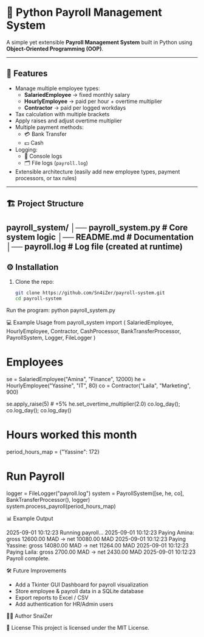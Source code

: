 # 🧾 Python Payroll Management System

A simple yet extensible **Payroll Management System** built in Python using **Object-Oriented Programming (OOP)**.

---

## 🚀 Features
- Manage multiple employee types:
  - **SalariedEmployee** → fixed monthly salary
  - **HourlyEmployee** → paid per hour + overtime multiplier
  - **Contractor** → paid per logged workdays
- Tax calculation with multiple brackets
- Apply raises and adjust overtime multiplier
- Multiple payment methods:
  - 💳 Bank Transfer
  - 💵 Cash
- Logging:
  - 📜 Console logs
  - 🗂️ File logs (`payroll.log`)
- Extensible architecture (easily add new employee types, payment processors, or tax rules)
---

## 🏗️ Project Structure
payroll_system/
│── payroll_system.py # Core system logic
│── README.md # Documentation
│── payroll.log # Log file (created at runtime)
---

## ⚙️ Installation
1. Clone the repo:
   ```bash
   git clone https://github.com/Sn4iZer/payroll-system.git
   cd payroll-system
Run the program:
python payroll_system.py

💻 Example Usage
from payroll_system import (
    SalariedEmployee, HourlyEmployee, Contractor,
    CashProcessor, BankTransferProcessor,
    PayrollSystem, Logger, FileLogger
)

# Employees
se = SalariedEmployee("Amina", "Finance", 12000)
he = HourlyEmployee("Yassine", "IT", 80)
co = Contractor("Laila", "Marketing", 900)

se.apply_raise(5)        # +5%
he.set_overtime_multiplier(2.0)
co.log_day(); co.log_day(); co.log_day()

# Hours worked this month
period_hours_map = {"Yassine": 172}

# Run Payroll
logger = FileLogger("payroll.log")
system = PayrollSystem([se, he, co], BankTransferProcessor(), logger)
system.process_payroll(period_hours_map)

📊 Example Output

2025-09-01 10:12:23  Running payroll...
2025-09-01 10:12:23  Paying Amina: gross 12600.00 MAD → net 10080.00 MAD
2025-09-01 10:12:23  Paying Yassine: gross 14080.00 MAD → net 11264.00 MAD
2025-09-01 10:12:23  Paying Laila: gross 2700.00 MAD → net 2430.00 MAD
2025-09-01 10:12:23  Payroll complete.

🛠️ Future Improvements
- Add a Tkinter GUI Dashboard for payroll visualization
- Store employee & payroll data in a SQLite database
- Export reports to Excel / CSV
- Add authentication for HR/Admin users

👨‍💻 Author
SnaiZer

📜 License
This project is licensed under the MIT License.
